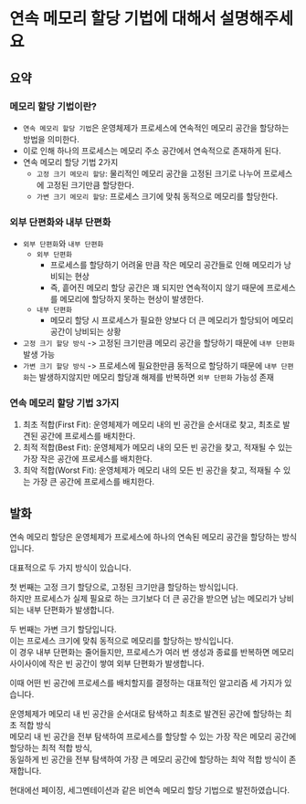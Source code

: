 # 연속 메모리 할당 기법에 대해서 설명해주세요

## 요약

### 메모리 할당 기법이란?

- `연속 메모리 할당 기법`은 운영체제가 프로세스에 연속적인 메모리 공간을 할당하는 방법을 의미한다.
- 이로 인해 하나의 프로세스는 메모리 주소 공간에서 연속적으로 존재하게 된다.
- 연속 메모리 할당 기법 2가지
    - `고정 크기 메모리 할당`: 물리적인 메모리 공간을 고정된 크기로 나누어 프로세스에 고정된 크기만큼 할당한다.
    - `가변 크기 메모리 할당`: 프로세스 크기에 맞춰 동적으로 메모리를 할당한다.

### 외부 단편화와 내부 단편화

- `외부 단편화`와 `내부 단편화`
    - `외부 단편화`
        - 프로세스를 할당하기 어려울 만큼 작은 메모리 공간들로 인해 메모리가 낭비되는 현상
        - 즉, 흩어진 메모리 할당 공간은 꽤 되지만 연속적이지 않기 때문에 프로세스를 메모리에 할당하지 못하는 현상이 발생한다.
    - `내부 단편화`
        - 메모리 할당 시 프로세스가 필요한 양보다 더 큰 메모리가 할당되어 메모리 공간이 낭비되는 상황
- `고정 크기 할당 방식` -> 고정된 크기만큼 메모리 공간을 할당하기 때문에 `내부 단편화` 발생 가능
- `가변 크기 할당 방식` -> 프로세스에 필요한만큼 동적으로 할당하기 때문에 `내부 단편화`는 발생하지않지만 메모리 할당괘 해제를 반복하면 `외부 단편화` 가능성 존재

### 연속 메모리 할당 기법 3가지

1. 최초 적합(First Fit): 운영체제가 메모리 내의 빈 공간을 순서대로 찾고, 최초로 발견된 공간에 프로세스를 배치한다.
2. 최적 적합(Best Fit): 운영체제가 메모리 내의 모든 빈 공간을 찾고, 적재될 수 있는 가장 작은 공간에 프로세스를 배치한다.
3. 최악 적합(Worst Fit): 운영체제가 메모리 내의 모든 빈 공간을 찾고, 적재될 수 있는 가장 큰 공간에 프로세스를 배치한다.

## 발화

연속 메모리 할당은 운영체제가 프로세스에 하나의 연속된 메모리 공간을 할당하는 방식입니다.

대표적으로 두 가지 방식이 있습니다.

첫 번째는 고정 크기 할당으로, 고정된 크기만큼 할당하는 방식입니다.\
하지만 프로세스가 실제 필요로 하는 크기보다 더 큰 공간을 받으면 남는 메모리가 낭비되는 내부 단편화가 발생합니다.

두 번째는 가변 크기 할당입니다.\
이는 프로세스 크기에 맞춰 동적으로 메모리를 할당하는 방식입니다.\
이 경우 내부 단편화는 줄어들지만, 프로세스가 여러 번 생성과 종료를 반복하면 메모리 사이사이에 작은 빈 공간이 쌓여 외부 단편화가 발생합니다.

이때 어떤 빈 공간에 프로세스를 배치할지를 결정하는 대표적인 알고리즘 세 가지가 있습니다.

운영체제가 메모리 내 빈 공간을 순서대로 탐색하고 최초로 발견된 공간에 할당하는 최초 적합 방식\
메모리 내 빈 공간을 전부 탐색하여 프로세스를 할당할 수 있는 가장 작은 메모리 공간에 할당하는 최적 적합 방식,\
동일하게 빈 공간을 전부 탐색하여 가장 큰 메모리 공간에 할당하는 최악 적합 방식이 존재합니다.

현대에선 페이징, 세그멘테이션과 같은 비연속 메모리 할당 기법으로 발전하였습니다.